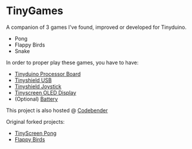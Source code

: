 TinyGames
=========

A companion of 3 games I've found, improved or developed for Tinyduino.

- Pong
- Flappy Birds
- Snake

In order to proper play these games, you have to have:

- [Tinyduino Processor Board](https://tiny-circuits.com/tinyduino-processor-board.html)
- [Tinyshield USB](https://tiny-circuits.com/tinyshield-usb.html)
- [Tinyshield Joystick](https://tiny-circuits.com/tinyshield-joystick.html)
- [Tinyscreen OLED Display](https://tiny-circuits.com/tinyscreen.html)
- (Optional) [Battery](https://tiny-circuits.com/tiny-duino-lithium-140mah.html)

This project is also hosted @ [Codebender](https://codebender.cc/sketch:115218)

Original forked projects:

- [TinyScreen Pong](https://codebender.cc/sketch:82649)
- [Flappy Birds](https://codebender.cc/sketch:96134)
